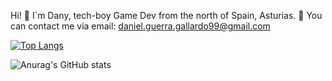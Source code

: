 
Hi! 👋 I´m Dany, tech-boy Game Dev from the north of Spain, Asturias.
📧 You can contact me via email: daniel.guerra.gallardo99@gmail.com


[![Top Langs](https://github-readme-stats.vercel.app/api/top-langs/?username=dakkua&layout=compact)](https://github.com/dakkua/github-readme-stats)

![Anurag's GitHub stats](https://github-readme-stats.vercel.app/api?username=dakkua&hide=prs,issues,contribs)
